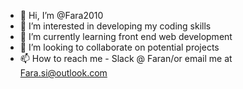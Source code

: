 - 👋 Hi, I’m @Fara2010
- 👀 I’m interested in developing my coding skills
- 🌱 I’m currently learning front end web development
- 💞️ I’m looking to collaborate on potential projects 
- 📫 How to reach me - Slack @ Faran/or email me at Fara.si@outlook.com



<!---
Fara2010/Fara2010 is a ✨ special ✨ repository because its `README.md` (this file) appears on your GitHub profile.
You can click the Preview link to take a look at your changes.
--->

